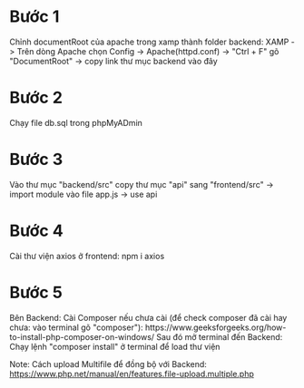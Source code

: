 <h1>Bước 1</h1>
Chỉnh documentRoot của apache trong xamp thành folder backend: 
XAMP -> Trên dòng Apache chọn Config -> Apache(httpd.conf) -> "Ctrl + F" gõ "DocumentRoot" -> copy link thư mục backend vào đây

<h1>Bước 2</h1>
Chạy file db.sql trong phpMyADmin

<h1>Bước 3</h1>
Vào thư mục "backend/src" copy thư mục "api" sang "frontend/src" -> import module vào file app.js -> use api

<h1>Bước 4</h1>
Cài thư viện axios ở frontend:  npm i axios

<h1>Bước 5</h1>
Bên Backend:
Cài Composer nếu chưa cài (để check composer đã cài hay chưa: vào terminal gõ "composer"): https://www.geeksforgeeks.org/how-to-install-php-composer-on-windows/
Sau đó mở terminal đến Backend: Chạy lệnh "composer install" ở terminal để load thư viện


Note:
Cách upload Multifile để đồng bộ với Backend: https://www.php.net/manual/en/features.file-upload.multiple.php 
